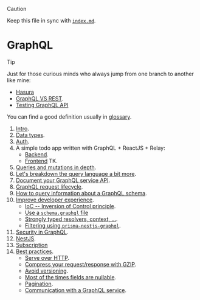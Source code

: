 > [!CAUTION]
>
> Keep this file in sync with [`index.md`](../index.md).

# GraphQL

> [!TIP]
>
> Just for those curious minds who always jump from one branch to another like mine:
>
> - [Hasura](../docs/hasura.md)
> - [GraphQL VS REST](https://www.apollographql.com/blog/graphql-vs-rest).
> - [Testing GraphQL API](../docs/testing-graphql.md)

You can find a good definition usually in [glossary](../docs/glossary.md).

1. [Intro](../docs/intro.md).
2. [Data types](../docs/data-types.md).
3. [Auth](../docs/auth.md).
4. A simple todo app written with GraphQL + ReactJS + Relay:
   - [Backend](../apps/todo-backend/README.md).
   - [Frontend]() TK.
5. [Queries and mutations in depth](../docs/queries-and-mutations.md).
6. [Let's breakdown the query language a bit more](../docs/graphql-query-language-breakdown.md).
7. [Document your GraphQL service API](../docs/documentation.md).
8. [GraphQL request lifecycle](../docs/graphql-req-lifecycle.md).
9. [How to query information about a GraphQL schema](../docs/introspection.md).
10. [Improve developer experience](../docs/improve-dev-exp/index.md).
    - [IoC -- Inversion of Control principle](../docs/improve-dev-exp/ioc.md).
    - [Use a `schema.graphql` file](../docs/improve-dev-exp/use-schema-graphql-files.md)
    - [Strongly typed resolvers, context, ...](../docs/improve-dev-exp/strongly-typed.md).
    - [Filtering using `prisma-nestjs-graphql`](../docs/improve-dev-exp/filtering-using-prisma-nestjs-graphql.md).
11. [Security in GraphQL](../docs/security.md).
12. [NestJS](../docs/nestjs.md).
13. [Subscription](../docs/subscription.md)
14. [Best practices](../docs/best-practices/index.md).
    - [Serve over HTTP](../docs/best-practices/serve-over-http.md).
    - [Compress your request/response with GZIP](../docs/best-practices/compress-your-req-res-with-gzip.md).
    - [Avoid versioning](../docs/best-practices/avoid-versioning.md).
    - [Most of the times fields are nullable](../docs/best-practices/most-of-the-times-fields-are-nullable.md).
    - [Pagination](../docs/best-practices/pagination.md).
    - [Communication with a GraphQL service](../docs/best-practices/communication-with-a-graphql-service.md).
